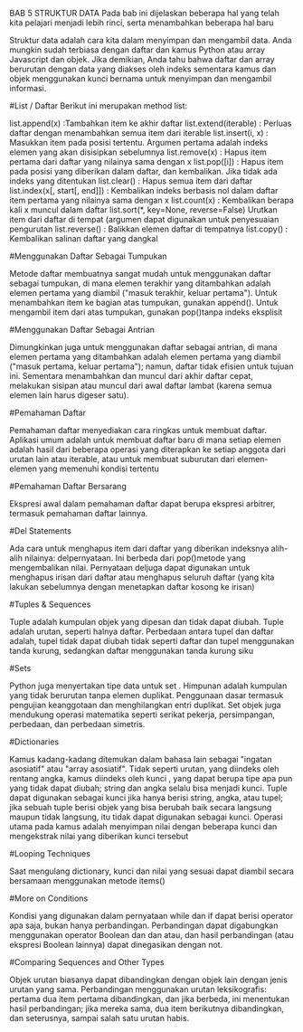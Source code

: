 BAB 5 STRUKTUR DATA Pada bab ini dijelaskan beberapa hal yang telah kita pelajari menjadi lebih rinci, serta menambahkan beberapa hal baru

Struktur data adalah cara kita dalam menyimpan dan mengambil data. Anda mungkin sudah terbiasa dengan daftar dan kamus Python atau array Javascript dan objek. Jika demikian, Anda tahu bahwa daftar dan array berurutan dengan data yang diakses oleh indeks sementara kamus dan objek menggunakan kunci bernama untuk menyimpan dan mengambil informasi.

#List / Daftar Berikut ini merupakan method list:

list.append(x) :Tambahkan item ke akhir daftar 
list.extend(iterable) : Perluas daftar dengan menambahkan semua item dari iterable 
list.insert(i, x) : Masukkan item pada posisi tertentu. Argumen pertama adalah indeks elemen yang akan disisipkan sebelumnya 
list.remove(x) : Hapus item pertama dari daftar yang nilainya sama dengan x 
list.pop([i]) : Hapus item pada posisi yang diberikan dalam daftar, dan kembalikan. Jika tidak ada indeks yang ditentukan 
list.clear() : Hapus semua item dari daftar 
list.index(x[, start[, end]]) : Kembalikan indeks berbasis nol dalam daftar item pertama yang nilainya sama dengan x 
list.count(x) : Kembalikan berapa kali x muncul dalam daftar 
list.sort(*, key=None, reverse=False) Urutkan item dari daftar di tempat (argumen dapat digunakan untuk penyesuaian pengurutan 
list.reverse() : Balikkan elemen daftar di tempatnya list.copy() : Kembalikan salinan daftar yang dangkal

#Menggunakan Daftar Sebagai Tumpukan

Metode daftar membuatnya sangat mudah untuk menggunakan daftar sebagai tumpukan, di mana elemen terakhir yang ditambahkan adalah elemen pertama yang diambil ("masuk terakhir, keluar pertama"). Untuk menambahkan item ke bagian atas tumpukan, gunakan append(). Untuk mengambil item dari atas tumpukan, gunakan pop()tanpa indeks eksplisit

#Menggunakan Daftar Sebagai Antrian

Dimungkinkan juga untuk menggunakan daftar sebagai antrian, di mana elemen pertama yang ditambahkan adalah elemen pertama yang diambil ("masuk pertama, keluar pertama"); namun, daftar tidak efisien untuk tujuan ini. Sementara menambahkan dan muncul dari akhir daftar cepat, melakukan sisipan atau muncul dari awal daftar lambat (karena semua elemen lain harus digeser satu).

#Pemahaman Daftar

Pemahaman daftar menyediakan cara ringkas untuk membuat daftar. Aplikasi umum adalah untuk membuat daftar baru di mana setiap elemen adalah hasil dari beberapa operasi yang diterapkan ke setiap anggota dari urutan lain atau iterable, atau untuk membuat suburutan dari elemen-elemen yang memenuhi kondisi tertentu

#Pemahaman Daftar Bersarang

Ekspresi awal dalam pemahaman daftar dapat berupa ekspresi arbitrer, termasuk pemahaman daftar lainnya.

#Del Statements

Ada cara untuk menghapus item dari daftar yang diberikan indeksnya alih-alih nilainya: delpernyataan. Ini berbeda dari pop()metode yang mengembalikan nilai. Pernyataan deljuga dapat digunakan untuk menghapus irisan dari daftar atau menghapus seluruh daftar (yang kita lakukan sebelumnya dengan menetapkan daftar kosong ke irisan)

#Tuples & Sequences

Tuple adalah kumpulan objek yang dipesan dan tidak dapat diubah. Tuple adalah urutan, seperti halnya daftar. Perbedaan antara tupel dan daftar adalah, tupel tidak dapat diubah tidak seperti daftar dan tupel menggunakan tanda kurung, sedangkan daftar menggunakan tanda kurung siku

#Sets

Python juga menyertakan tipe data untuk set . Himpunan adalah kumpulan yang tidak berurutan tanpa elemen duplikat. Penggunaan dasar termasuk pengujian keanggotaan dan menghilangkan entri duplikat. Set objek juga mendukung operasi matematika seperti serikat pekerja, persimpangan, perbedaan, dan perbedaan simetris.

#Dictionaries

Kamus kadang-kadang ditemukan dalam bahasa lain sebagai "ingatan asosiatif" atau "array asosiatif". Tidak seperti urutan, yang diindeks oleh rentang angka, kamus diindeks oleh kunci , yang dapat berupa tipe apa pun yang tidak dapat diubah; string dan angka selalu bisa menjadi kunci. Tuple dapat digunakan sebagai kunci jika hanya berisi string, angka, atau tupel; jika sebuah tuple berisi objek yang bisa berubah baik secara langsung maupun tidak langsung, itu tidak dapat digunakan sebagai kunci. Operasi utama pada kamus adalah menyimpan nilai dengan beberapa kunci dan mengekstrak nilai yang diberikan kunci tersebut

#Looping Techniques

Saat mengulang dictionary, kunci dan nilai yang sesuai dapat diambil secara bersamaan menggunakan metode items()

#More on Conditions

Kondisi yang digunakan dalam pernyataan while dan if dapat berisi operator apa saja, bukan hanya perbandingan. Perbandingan dapat digabungkan menggunakan operator Boolean dan dan atau, dan hasil perbandingan (atau ekspresi Boolean lainnya) dapat dinegasikan dengan not.

#Comparing Sequences and Other Types

Objek urutan biasanya dapat dibandingkan dengan objek lain dengan jenis urutan yang sama. Perbandingan menggunakan urutan leksikografis: pertama dua item pertama dibandingkan, dan jika berbeda, ini menentukan hasil perbandingan; jika mereka sama, dua item berikutnya dibandingkan, dan seterusnya, sampai salah satu urutan habis.